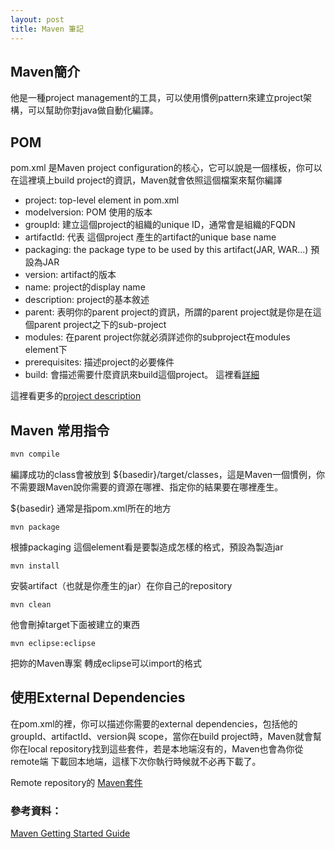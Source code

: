 ```yaml
---
layout: post
title: Maven 筆記
---
```


## Maven簡介
他是一種project management的工具，可以使用慣例pattern來建立project架構，可以幫助你對java做自動化編譯。

## POM
pom.xml 是Maven project configuration的核心，它可以說是一個樣板，你可以在這裡填上build project的資訊，Maven就會依照這個檔案來幫你編譯

* project: top-level element in pom.xml
* modelversion: POM 使用的版本
* groupId: 建立這個project的組織的unique ID，通常會是組織的FQDN
* artifactId: 代表 這個project 產生的artifact的unique base name
* packaging: the package type to be used by this artifact(JAR, WAR...) 預設為JAR
* version: artifact的版本
* name: project的display name
* description: project的基本敘述
* parent: 表明你的parent project的資訊，所謂的parent project就是你是在這個parent project之下的sub-project
* modules: 在parent project你就必須詳述你的subproject在modules element下
* prerequisites: 描述project的必要條件
* build: 會描述需要什麼資訊來build這個project。 這裡看[詳細](https://goo.gl/NvdP8B)



這裡看更多的[project description](https://maven.apache.org/components/ref/3.3.9/maven-model/maven.html)


## Maven 常用指令

```c
mvn compile
```

編譯成功的class會被放到 ${basedir}/target/classes，這是Maven一個慣例，你不需要跟Maven說你需要的資源在哪裡、指定你的結果要在哪裡產生。

  ${basedir} 通常是指pom.xml所在的地方


```
mvn package
```
根據packaging 這個element看是要製造成怎樣的格式，預設為製造jar


```
mvn install
```
安裝artifact（也就是你產生的jar）在你自己的repository

```
mvn clean
```
他會刪掉target下面被建立的東西

```
mvn eclipse:eclipse
```
把妳的Maven專案 轉成eclipse可以import的格式


## 使用External Dependencies
在pom.xml的<dependencies>裡，你可以描述你需要的external dependencies，包括他的 groupId、artifactId、version與 scope，當你在build project時，Maven就會幫你在local repository找到這些套件，若是本地端沒有的，Maven也會為你從remote端 下載回本地端，這樣下次你執行時候就不必再下載了。

Remote repository的 [Maven套件](http://mvnrepository.com/)


### 參考資料：
[Maven Getting Started Guide](https://maven.apache.org/guides/getting-started/index.html)
